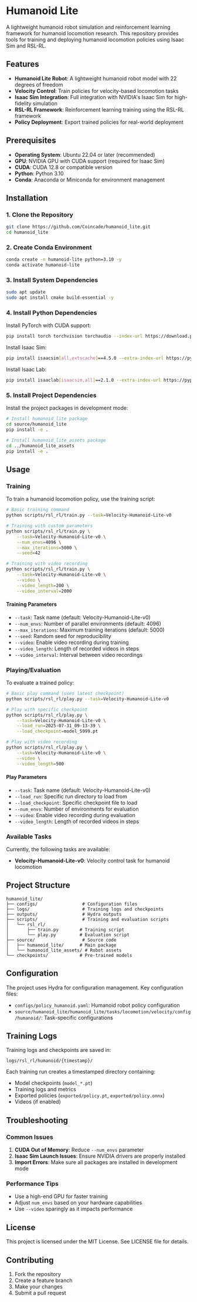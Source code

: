 # Humanoid Lite

A lightweight humanoid robot simulation and reinforcement learning framework for humanoid locomotion research. This repository provides tools for training and deploying humanoid locomotion policies using Isaac Sim and RSL-RL.

## Features

- **Humanoid Lite Robot**: A lightweight humanoid robot model with 22 degrees of freedom
- **Velocity Control**: Train policies for velocity-based locomotion tasks
- **Isaac Sim Integration**: Full integration with NVIDIA's Isaac Sim for high-fidelity simulation
- **RSL-RL Framework**: Reinforcement learning training using the RSL-RL framework
- **Policy Deployment**: Export trained policies for real-world deployment

## Prerequisites

- **Operating System**: Ubuntu 22.04 or later (recommended)
- **GPU**: NVIDIA GPU with CUDA support (required for Isaac Sim)
- **CUDA**: CUDA 12.8 or compatible version
- **Python**: Python 3.10
- **Conda**: Anaconda or Miniconda for environment management

## Installation

### 1. Clone the Repository

```bash
git clone https://github.com/Coincade/humanoid_lite.git
cd humanoid_lite
```

### 2. Create Conda Environment

```bash
conda create -n humanoid-lite python=3.10 -y
conda activate humanoid-lite
```

### 3. Install System Dependencies

```bash
sudo apt update
sudo apt install cmake build-essential -y
```

### 4. Install Python Dependencies

Install PyTorch with CUDA support:
```bash
pip install torch torchvision torchaudio --index-url https://download.pytorch.org/whl/cu128
```

Install Isaac Sim:
```bash
pip install isaacsim[all,extscache]==4.5.0 --extra-index-url https://pypi.nvidia.com
```

Install Isaac Lab:
```bash
pip install isaaclab[isaacsim,all]==2.1.0 --extra-index-url https://pypi.nvidia.com
```

### 5. Install Project Dependencies

Install the project packages in development mode:
```bash
# Install humanoid_lite package
cd source/humanoid_lite
pip install -e .

# Install humanoid_lite_assets package
cd ../humanoid_lite_assets
pip install -e .
```

## Usage

### Training

To train a humanoid locomotion policy, use the training script:

```bash
# Basic training command
python scripts/rsl_rl/train.py --task=Velocity-Humanoid-Lite-v0

# Training with custom parameters
python scripts/rsl_rl/train.py \
    --task=Velocity-Humanoid-Lite-v0 \
    --num_envs=4096 \
    --max_iterations=5000 \
    --seed=42

# Training with video recording
python scripts/rsl_rl/train.py \
    --task=Velocity-Humanoid-Lite-v0 \
    --video \
    --video_length=200 \
    --video_interval=2000
```

#### Training Parameters

- `--task`: Task name (default: Velocity-Humanoid-Lite-v0)
- `--num_envs`: Number of parallel environments (default: 4096)
- `--max_iterations`: Maximum training iterations (default: 5000)
- `--seed`: Random seed for reproducibility
- `--video`: Enable video recording during training
- `--video_length`: Length of recorded videos in steps
- `--video_interval`: Interval between video recordings

### Playing/Evaluation

To evaluate a trained policy:

```bash
# Basic play command (uses latest checkpoint)
python scripts/rsl_rl/play.py --task=Velocity-Humanoid-Lite-v0

# Play with specific checkpoint
python scripts/rsl_rl/play.py \
    --task=Velocity-Humanoid-Lite-v0 \
    --load_run=2025-07-31_09-13-39 \
    --load_checkpoint=model_5999.pt

# Play with video recording
python scripts/rsl_rl/play.py \
    --task=Velocity-Humanoid-Lite-v0 \
    --video \
    --video_length=500
```

#### Play Parameters

- `--task`: Task name (default: Velocity-Humanoid-Lite-v0)
- `--load_run`: Specific run directory to load from
- `--load_checkpoint`: Specific checkpoint file to load
- `--num_envs`: Number of environments for evaluation
- `--video`: Enable video recording during evaluation
- `--video_length`: Length of recorded videos in steps

### Available Tasks

Currently, the following tasks are available:

- **Velocity-Humanoid-Lite-v0**: Velocity control task for humanoid locomotion

## Project Structure

```
humanoid_lite/
├── configs/                 # Configuration files
├── logs/                    # Training logs and checkpoints
├── outputs/                 # Hydra outputs
├── scripts/                 # Training and evaluation scripts
│   └── rsl_rl/
│       ├── train.py        # Training script
│       └── play.py         # Evaluation script
├── source/                  # Source code
│   ├── humanoid_lite/      # Main package
│   └── humanoid_lite_assets/ # Robot assets
└── checkpoints/            # Pre-trained models
```

## Configuration

The project uses Hydra for configuration management. Key configuration files:

- `configs/policy_humanoid.yaml`: Humanoid robot policy configuration
- `source/humanoid_lite/humanoid_lite/tasks/locomotion/velocity/config/humanoid/`: Task-specific configurations

## Training Logs

Training logs and checkpoints are saved in:
```
logs/rsl_rl/humanoid/{timestamp}/
```

Each training run creates a timestamped directory containing:
- Model checkpoints (`model_*.pt`)
- Training logs and metrics
- Exported policies (`exported/policy.pt`, `exported/policy.onnx`)
- Videos (if enabled)

## Troubleshooting

### Common Issues

1. **CUDA Out of Memory**: Reduce `--num_envs` parameter
2. **Isaac Sim Launch Issues**: Ensure NVIDIA drivers are properly installed
3. **Import Errors**: Make sure all packages are installed in development mode

### Performance Tips

- Use a high-end GPU for faster training
- Adjust `num_envs` based on your hardware capabilities
- Use `--video` sparingly as it impacts performance

## License

This project is licensed under the MIT License. See LICENSE file for details.

## Contributing

1. Fork the repository
2. Create a feature branch
3. Make your changes
4. Submit a pull request